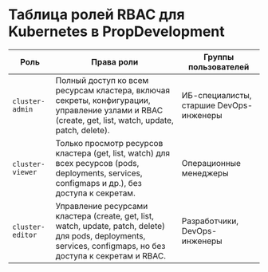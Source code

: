 # Таблица ролей RBAC для Kubernetes в PropDevelopment

| Роль | Права роли | Группы пользователей |
|------|------------|---------------------|
| `cluster-admin` | Полный доступ ко всем ресурсам кластера, включая секреты, конфигурации, управление узлами и RBAC (create, get, list, watch, update, patch, delete). | ИБ-специалисты, старшие DevOps-инженеры |
| `cluster-viewer` | Только просмотр ресурсов кластера (get, list, watch) для всех ресурсов (pods, deployments, services, configmaps и др.), без доступа к секретам. | Операционные менеджеры |
| `cluster-editor` | Управление ресурсами кластера (create, get, list, watch, update, patch, delete) для pods, deployments, services, configmaps, но без доступа к секретам и RBAC. | Разработчики, DevOps-инженеры |